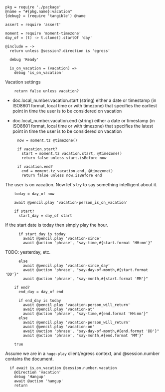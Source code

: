     pkg = require './package'
    @name = "#{pkg.name}:vacation"
    {debug} = (require 'tangible') @name

    assert = require 'assert'

    moment = require 'moment-timezone'
    day_of = (t) -> t.clone().startOf 'day'

    @include = ->
      return unless @session?.direction is 'egress'

      debug 'Ready'

      is_on_vacation = (vacation) =>
        debug 'is_on_vacation'

Vacation settings

        return false unless vacation?

* doc.local_number.vacation.start (string) either a date or timestamp (in ISO8601 format, local time or with timezone) that specifies the earliest point in time the user is to be considered on vacation
* doc.local_number.vacation.end (string) either a date or timestamp (in ISO8601 format, local time or with timezone) that specifies the latest point in time the user is to be considered on vacation

        now = moment.tz @timezone()

        if vacation.start?
          start = moment.tz vacation.start, @timezone()
          return false unless start.isBefore now

        if vacation.end?
          end = moment.tz vacation.end, @timezone()
          return false unless now.isBefore end

The user is on vacation. Now let's try to say something intelligent about it.

        today = day_of now

        await @pencil.play 'vacation-person_is_on_vacation'

        if start?
          start_day = day_of start

If the start date is today then simply play the hour.

          if start_day is today
            await @pencil.play 'vacation-since'
            await @action 'phrase', "say-time,#{start.format 'HH:mm'}"

TODO: yesterday, etc.

          else
            await @pencil.play 'vacation-since_day'
            await @action 'phrase', "say-day-of-month,#{start.format 'DD'}"
            await @action 'phrase', "say-month,#{start.format 'MM'}"

        if end?
          end_day = day_of end

          if end_day is today
            await @pencil.play 'vacation-person_will_return'
            await @pencil.play 'vacation-at'
            await @action 'phrase', "say-time,#{end.format 'HH:mm'}"
          else
            await @pencil.play 'vacation-person_will_return'
            await @pencil.play 'vacation-on'
            await @action 'phrase', "say-day-of-month,#{end.format 'DD'}"
            await @action 'phrase', "say-month,#{end.format 'MM'}"

        true

Assume we are in a `huge-play` client/egress context, and @session.number contains the document.

      if await is_on_vacation @session.number.vacation
        @direction 'vacation'
        debug 'Hangup'
        await @action 'hangup'
        return
